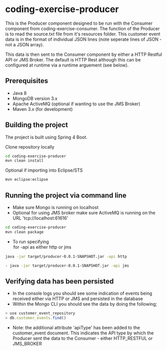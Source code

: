# coding-exercise-producer

This is the Producer component designed to be run with the Consumer component from coding-exercise-consumer. The function of the Producer is to read the source.txt file from it's resources folder. This customer event data is in the format of individual JSON lines (note seperate lines of JSON - not a JSON array).

This data is then sent to the Consumer component by either a HTTP Restful API or JMS Broker. The default is HTTP Rest although this can be configured at runtime via a runtime arguement (see below).

## Prerequisites

- Java 8
- MongoDB version 3.x
- Apache ActiveMQ (optional if wanting to use the JMS Broker)
- Maven 3.x (for development)

## Building the project

The project is built using Spring 4 Boot.

Clone repository locally

```bash
cd coding-exercise-producer
mvn clean install
```

Optional if importing into Eclipse/STS
```bash
mvn eclipse:eclipse 
```

## Running the project via command line

- Make sure Mongo is running on localhost
- Optional for using JMS broker make sure ActiveMQ is running on the URL 'tcp://localhost:61616'

```bash
cd coding-exercise-producer
mvn clean package
```
- To run specifying <option> for `-api` as either `http` or `jms`

```bash
java -jar target/producer-0.0.1-SNAPSHOT.jar -api http
```
```bash
- java -jar target/producer-0.0.1-SNAPSHOT.jar -api jms
```

## Verifying data has been persisted

- In the console logs you should see some indication of events being received either via HTTP or JMS and persisted in the database
- Within the Mongo CLI you should see the data by doing the following;

```javascript
> use customer_event_repository
> db.customer_events.find()
```

- Note: the additional attribute 'apiType' has been added to the customer_event document. This indicates the API type by which the Producer sent the data to the Consumer - either HTTP_RESTFUL or JMS_BROKER

